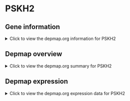 <h1>PSKH2</h1>

<h2>Gene information</h2>
<details>
  <summary>Click to view the depmap.org information for PSKH2</summary>
  <iframe src="https://depmap.org/portal/gene/PSKH2?tab=about" style="border:none;width:100%;height:800px"></iframe>
</details>

<h2>Depmap overview</h2>
<details>
  <summary>Click to view the depmap.org summary for PSKH2</summary>
  <iframe src="https://depmap.org/portal/gene/PSKH2?tab=overview" style="border:none;width:100%;height:800px"></iframe>
</details>

<h2>Depmap expression</h2>
<details>
  <summary>Click to view the depmap.org expression data for PSKH2</summary>
  <iframe src="https://depmap.org/portal/gene/PSKH2?tab=characterization" style="border:none;width:100%;height:800px"></iframe>
</details>


<!--
<h2>Reactome Pathway diagram</h2>
<details>
  <summary>Click to view Reactome pathway for PSKH2</summary>
  PNAME
</details>
-->


